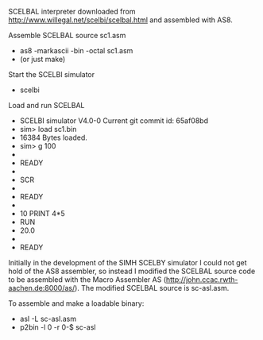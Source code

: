 SCELBAL interpreter downloaded from http://www.willegal.net/scelbi/scelbal.html
and assembled with AS8.

Assemble SCELBAL source sc1.asm
* as8 -markascii -bin -octal sc1.asm
* (or just make)

Start the SCELBI simulator
* scelbi

Load and run SCELBAL
* SCELBI simulator V4.0-0 Current        git commit id: 65af08bd
* sim> load sc1.bin
* 16384 Bytes loaded.
* sim> g 100
* 
* READY
* 
* SCR
* 
* READY
* 
* 10 PRINT 4*5
* RUN
*  20.0
* 
* READY

Initially in the development of the SIMH SCELBY simulator I could not get hold
of the AS8 assembler, so instead I modified the SCELBAL source code to be assembled
with the Macro Assembler AS (http://john.ccac.rwth-aachen.de:8000/as/).
The modified SCELBAL source is sc-asl.asm.

To assemble and make a loadable binary:
* asl -L sc-asl.asm
* p2bin -l 0 -r 0-\$ sc-asl
